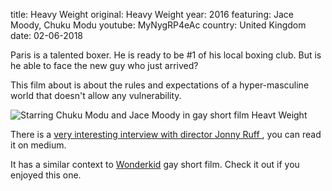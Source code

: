 title: Heavy Weight
original: Heavy Weight
year: 2016
featuring: Jace Moody, Chuku Modu 
youtube: MyNygRP4eAc
country: United Kingdom
date: 02-06-2018

Paris is a talented boxer. He is ready to be #1 of his local boxing club. But is he able to face the new guy who just arrived?

This film about is about the rules and expectations of a hyper-masculine world that doesn't allow any vulnerability.

![Starring Chuku Modu and Jace Moody in gay short film Heavt Weight]({filename}/images/hweight.jpeg)

There is a [very interesting interview with director Jonny Ruff ](https://medium.com/gay-star-entertainment/heavy-weight-a-short-film-about-tensions-within-the-boxing-ring-2407081a9f8f), you can read it on medium.

It has a similar context to [Wonderkid](https://www.thegaymoviecatalog.space/gay-short-movie/wonderkid/) gay short film. Check it out if you enjoyed this one.


